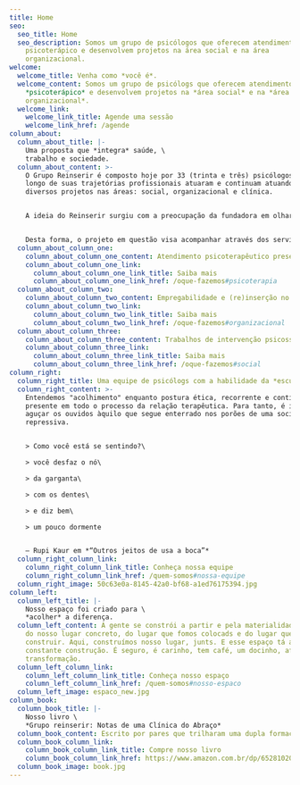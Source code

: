 ```yaml
---
title: Home
seo:
  seo_title: Home
  seo_description: Somos um grupo de psicólogos que oferecem atendimento
    psicoterápico e desenvolvem projetos na área social e na área
    organizacional.
welcome:
  welcome_title: Venha como *você é*.
  welcome_content: Somos um grupo de psicólogs que oferecem atendimento
    *psicoterápico* e desenvolvem projetos na *área social* e na *área
    organizacional*.
  welcome_link:
    welcome_link_title: Agende uma sessão
    welcome_link_href: /agende
column_about:
  column_about_title: |-
    Uma proposta que *integra* saúde, \
    trabalho e sociedade.
  column_about_content: >-
    O Grupo Reinserir é composto hoje por 33 (trinta e três) psicólogos que ao
    longo de suas trajetórias profissionais atuaram e continuam atuando com
    diversos projetos nas áreas: social, organizacional e clínica.


    A ideia do Reinserir surgiu com a preocupação da fundadora em olhar para o sujeito de maneira que contemple sua *história de vida, contexto e singularidade*.


    Desta forma, o projeto em questão visa acompanhar através dos serviços ofertados, o sujeito em esfera psicológica e social, buscando *promover qualidade de vida e bem-estar, autonomia e dignidade.*
  column_about_column_one:
    column_about_column_one_content: Atendimento psicoterapêutico presencial e online.
    column_about_column_one_link:
      column_about_column_one_link_title: Saiba mais
      column_about_column_one_link_href: /oque-fazemos#psicoterapia
  column_about_column_two:
    column_about_column_two_content: Empregabilidade e (re)inserção no mercado de trabalho.
    column_about_column_two_link:
      column_about_column_two_link_title: Saiba mais
      column_about_column_two_link_href: /oque-fazemos#organizacional
  column_about_column_three:
    column_about_column_three_content: Trabalhos de intervenção psicossocial abordando temáticas diversas.
    column_about_column_three_link:
      column_about_column_three_link_title: Saiba mais
      column_about_column_three_link_href: /oque-fazemos#social
column_right:
  column_right_title: Uma equipe de psicólogs com a habilidade da *escuta*
  column_right_content: >-
    Entendemos "acolhimento" enquanto postura ética, recorrente e contínua
    presente em todo o processo da relação terapêutica. Para tanto, é importante
    aguçar os ouvidos àquilo que segue enterrado nos porões de uma sociedade
    repressiva.


    > Como você está se sentindo?\

    > você desfaz o nó\

    > da garganta\

    > com os dentes\

    > e diz bem\

    > um pouco dormente


    – Rupi Kaur em *“Outros jeitos de usa a boca”*
  column_right_column_link:
    column_right_column_link_title: Conheça nossa equipe
    column_right_column_link_href: /quem-somos#nossa-equipe
  column_right_image: 50c63e0a-8145-42a0-bf68-a1ed76175394.jpg
column_left:
  column_left_title: |-
    Nosso espaço foi criado para \
    *acolher* a diferença.
  column_left_content: A gente se constrói a partir e pela materialidade da vida,
    do nosso lugar concreto, do lugar que fomos colocads e do lugar que queremos
    construir. Aqui, construímos nosso lugar, junts. E esse espaço tá aberto, em
    constante construção. É seguro, é carinho, tem café, um docinho, afeto e
    transformação.
  column_left_column_link:
    column_left_column_link_title: Conheça nosso espaço
    column_left_column_link_href: /quem-somos#nosso-espaco
  column_left_image: espaco_new.jpg
column_book:
  column_book_title: |-
    Nosso livro \
    *Grupo reinserir: Notas de uma Clínica do Abraço*
  column_book_content: Escrito por pares que trilharam uma dupla formação o bacharelado em Psicologia e a construção diária dos Movimentos Sociais Brasileiros, esse livro extrapola as fronteiras entre a clínica, política e afeto, experimentando um caminho que corresponde não mais às demandas de normatização de uma Psicologia Clínica asséptica, mas sim às necessidades de escuta, acolhimento e transformação de uma classe popular que sofre, pulsa e aprende a se rebelar.
  column_book_column_link:
    column_book_column_link_title: Compre nosso livro
    column_book_column_link_href: https://www.amazon.com.br/dp/652810204X?fbclid=PAZXh0bgNhZW0CMTEAAadvCPZgFfSC3raSQe3mH_i14zZdTN0x_fxGtZq3fwEW0A4H1_QOUn2f1nBgsw_aem_WVXx6z9OVF46TE81WVHsPQ
  column_book_image: book.jpg
---
```

